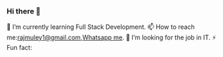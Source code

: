 ### Hi there 👋
🌱 I’m currently learning Full Stack Development.
📫 How to reach me:rajmuley1@gmail.com,[Whatsapp me](https://wa.me/919405941894).
👯 I’m looking for the job in IT.
⚡ Fun fact:
<!--
**rajmuley/rajmuley** is a ✨ _special_ ✨ repository because its `README.md` (this file) appears on your GitHub profile.

Here are some ideas to get you started:

- 🔭 I’m currently working on ...
- 🌱 I’m currently learning ...
-
- 🤔 I’m looking for help with ...
- 💬 Ask me about ...
-  ...
- 😄 Pronouns: ...
- ⚡ Fun fact: ...
-->

